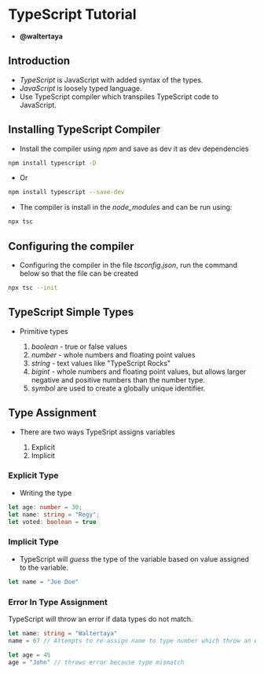 # TypeScript Tutorial

- **@waltertaya**

## Introduction

- *TypeScript* is JavaScript with added syntax of the types.
- *JavaScript* is loosely typed language.
- Use TypeScript compiler which transpiles TypeScript code to JavaScript.

## Installing TypeScript Compiler

- Install the compiler using *npm* and save as dev it as dev dependencies

```bash
npm install typescript -D
```

- Or

```bash
npm install typescript --save-dev
```

- The compiler is install in the *node_modules* and can be run using:

```bash
npx tsc
```

## Configuring the compiler

- Configuring the compiler in the file *tsconfig.json*, run the command below so that the file can be created

```bash
npx tsc --init
```

## TypeScript Simple Types

- Primitive types

    1. *boolean* - true or false values
    2. *number* - whole numbers and floating point values
    3. *string* - text values like "TypeScript Rocks"
    4. *bigint* - whole numbers and floating point values, but allows larger negative and positive numbers than the number type.
    5. *symbol* are used to create a globally unique identifier.

## Type Assignment

- There are two ways TypeSript assigns variables

    1. Explicit
    2. Implicit

### Explicit Type

- Writing the type

```typescript
let age: number = 30;
let name: string = "Regy";
let voted: boolean = true
```

### Implicit Type

- TypeScript will *guess* the type of the variable based on value assigned to the variable.

```typescript
let name = "Joe Doe"
```

### Error In Type Assignment

TypeScript will throw an error if data types do not match.

```typescript
let name: string = "Waltertaya"
name = 67 // Attempts to re-assign name to type number which throw an error

let age = 45
age = "John" // throws error because type mismatch
```
